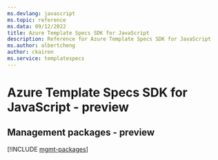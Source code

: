 ```yaml
---
ms.devlang: javascript
ms.topic: reference
ms.data: 09/12/2022
title: Azure Template Specs SDK for JavaScript
description: Reference for Azure Template Specs SDK for JavaScript
ms.author: albertcheng
author: ckairen
ms.service: templatespecs
---
```

# Azure Template Specs SDK for JavaScript - preview

## Management packages - preview
[!INCLUDE [mgmt-packages](template-specs-mgmt-index.md)]